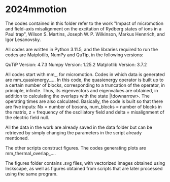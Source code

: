 # 2024mmotion
The codes contained in this folder refer to the work "Impact of micromotion and field-axis misalignment on the excitation of Rydberg states of ions in a Paul trap", Wilson S. Martins, Joseph W. P. Wilkinson, Markus Hennrich, and Igor Lesanovsky.

All codes are written in Python 3.11.5, and the libraries required to run the codes are Matplotlib, NumPy and QuTip, in the following versions:

QuTiP Version: 4.7.3
Numpy Version: 1.25.2
Matplotlib Version: 3.7.2

All codes start with mm_, for micromotion. Codes in which data is generated are mm_quasienergy_.... In this code, the quasienergy operator is built up to a certain number of blocks, corresponding to a truncation of the operator, in principle, infinite. Thus, its eigenvectors and eigenvalues ​​are obtained, in addition to calculating the overlaps with the state |\downarrow>. The operating times are also calculated. Basically, the code is built so that there are five inputs: Nx = number of bosons, num_blocks = number of blocks in the matrix, z = frequency of the oscillatory field and delta = misalignment of the electric field null.

All the data in the work are already saved in the data folder but can be retrieved by simply changing the parameters in the script already mentioned.

The other scripts construct figures. The codes generating plots are mm_thermal_overlap_....

The figures folder contains .svg files, with vectorized images obtained using Inskscape, as well as figures obtained from scripts that are later processed using the same program.